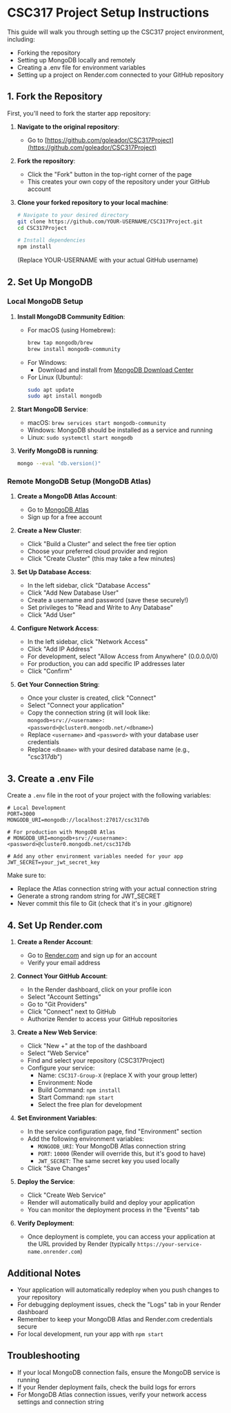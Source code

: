 # CSC317 Project Setup Instructions

This guide will walk you through setting up the CSC317 project environment, including:
- Forking the repository
- Setting up MongoDB locally and remotely 
- Creating a .env file for environment variables
- Setting up a project on Render.com connected to your GitHub repository

## 1. Fork the Repository

First, you'll need to fork the starter app repository:

1. **Navigate to the original repository**:
   - Go to [https://github.com/goleador/CSC317Project](https://github.com/goleador/CSC317Project)
   
2. **Fork the repository**:
   - Click the "Fork" button in the top-right corner of the page
   - This creates your own copy of the repository under your GitHub account

3. **Clone your forked repository to your local machine**:
   ```bash
   # Navigate to your desired directory
   git clone https://github.com/YOUR-USERNAME/CSC317Project.git
   cd CSC317Project

   # Install dependencies
   npm install
   ```
   (Replace YOUR-USERNAME with your actual GitHub username)

## 2. Set Up MongoDB

### Local MongoDB Setup

1. **Install MongoDB Community Edition**:
   - For macOS (using Homebrew):
     ```bash
     brew tap mongodb/brew
     brew install mongodb-community
     ```
   - For Windows:
     - Download and install from [MongoDB Download Center](https://www.mongodb.com/try/download/community)
   - For Linux (Ubuntu):
     ```bash
     sudo apt update
     sudo apt install mongodb
     ```

2. **Start MongoDB Service**:
   - macOS: `brew services start mongodb-community`
   - Windows: MongoDB should be installed as a service and running
   - Linux: `sudo systemctl start mongodb`

3. **Verify MongoDB is running**:
   ```bash
   mongo --eval "db.version()"
   ```
   
### Remote MongoDB Setup (MongoDB Atlas)

1. **Create a MongoDB Atlas Account**:
   - Go to [MongoDB Atlas](https://www.mongodb.com/cloud/atlas/register)
   - Sign up for a free account

2. **Create a New Cluster**:
   - Click "Build a Cluster" and select the free tier option
   - Choose your preferred cloud provider and region
   - Click "Create Cluster" (this may take a few minutes)

3. **Set Up Database Access**:
   - In the left sidebar, click "Database Access"
   - Click "Add New Database User"
   - Create a username and password (save these securely!)
   - Set privileges to "Read and Write to Any Database"
   - Click "Add User"

4. **Configure Network Access**:
   - In the left sidebar, click "Network Access"
   - Click "Add IP Address"
   - For development, select "Allow Access from Anywhere" (0.0.0.0/0)
   - For production, you can add specific IP addresses later
   - Click "Confirm"

5. **Get Your Connection String**:
   - Once your cluster is created, click "Connect"
   - Select "Connect your application"
   - Copy the connection string (it will look like: `mongodb+srv://<username>:<password>@cluster0.mongodb.net/<dbname>`)
   - Replace `<username>` and `<password>` with your database user credentials
   - Replace `<dbname>` with your desired database name (e.g., "csc317db")

## 3. Create a .env File

Create a `.env` file in the root of your project with the following variables:

```
# Local Development
PORT=3000
MONGODB_URI=mongodb://localhost:27017/csc317db

# For production with MongoDB Atlas
# MONGODB_URI=mongodb+srv://<username>:<password>@cluster0.mongodb.net/csc317db

# Add any other environment variables needed for your app
JWT_SECRET=your_jwt_secret_key
```

Make sure to:
- Replace the Atlas connection string with your actual connection string
- Generate a strong random string for JWT_SECRET
- Never commit this file to Git (check that it's in your .gitignore)

## 4. Set Up Render.com

1. **Create a Render Account**:
   - Go to [Render.com](https://render.com/) and sign up for an account
   - Verify your email address

2. **Connect Your GitHub Account**:
   - In the Render dashboard, click on your profile icon
   - Select "Account Settings"
   - Go to "Git Providers"
   - Click "Connect" next to GitHub
   - Authorize Render to access your GitHub repositories

3. **Create a New Web Service**:
   - Click "New +" at the top of the dashboard
   - Select "Web Service"
   - Find and select your repository (CSC317Project)
   - Configure your service:
     - Name: `CSC317-Group-X` (replace X with your group letter)
     - Environment: Node
     - Build Command: `npm install`
     - Start Command: `npm start`
     - Select the free plan for development

4. **Set Environment Variables**:
   - In the service configuration page, find "Environment" section
   - Add the following environment variables:
     - `MONGODB_URI`: Your MongoDB Atlas connection string
     - `PORT`: `10000` (Render will override this, but it's good to have)
     - `JWT_SECRET`: The same secret key you used locally
   - Click "Save Changes"

5. **Deploy the Service**:
   - Click "Create Web Service"
   - Render will automatically build and deploy your application
   - You can monitor the deployment process in the "Events" tab

6. **Verify Deployment**:
   - Once deployment is complete, you can access your application at the URL provided by Render (typically `https://your-service-name.onrender.com`)

## Additional Notes

- Your application will automatically redeploy when you push changes to your repository
- For debugging deployment issues, check the "Logs" tab in your Render dashboard
- Remember to keep your MongoDB Atlas and Render.com credentials secure
- For local development, run your app with `npm start`

## Troubleshooting

- If your local MongoDB connection fails, ensure the MongoDB service is running
- If your Render deployment fails, check the build logs for errors
- For MongoDB Atlas connection issues, verify your network access settings and connection string
